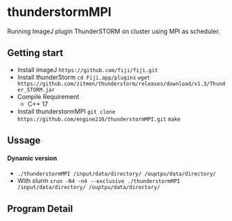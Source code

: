 # thunderstormMPI
Running ImageJ plugin ThunderSTORM on cluster using MPI as scheduler.

## Getting start
* Install imageJ
    ```https://github.com/fiji/fiji.git```
* Install thunderStorm
    ```cd Fiji.app/plugins```
    ```wget https://github.com/zitmen/thunderstorm/releases/download/v1.3/Thunder_STORM.jar```
* Compile Requirement
    * C++ 17
* Install thunderstormMPI
    ```git clone https://github.com/engine210/thunderstormMPI.git```
    ```make```

## Ussage
#### Dynamic version
* ```./thunderstormMPI /input/data/directory/ /ouptpu/data/directory/```
* With slurm
    ```srun -N4 -n4 --exclusive ./thunderstormMPI /input/data/directory/ /ouptpu/data/directory/```

## Program Detail


